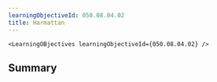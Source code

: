 ```yaml
---
learningObjectiveId: 050.08.04.02
title: Harmattan
---
```


```tsx eval
<LearningOBjectives learningObjectiveId={050.08.04.02} />
```

## Summary
